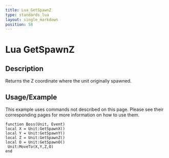 ```yaml
---
title: Lua_GetSpawnZ
type: standards_lua
layout: single_markdown
position: 58
---
```


# Lua GetSpawnZ

## Description

Returns the Z coordinate where the unit originally spawned.

## Usage/Example

This example uses commands not described on this page. Please see their corresponding pages for more information on how to use them.

```
function Boss(Unit, Event)
local X = Unit:GetSpawnX()
local Y = Unit:GetSpawnY()
local Z = Unit:GetSpawnZ()
local O = Unit:GetSpawnO()
 Unit:MoveTo(X,Y,Z,O)
end
```

